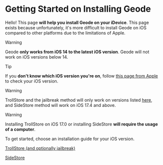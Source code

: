 # Getting Started on Installing Geode
Hello! This page **will help you install Geode on your iDevice**. This page exists because unfortunately, it's more difficult to install Geode on iOS compared to other platforms due to the limitations of Apple.

> [!WARNING]
> Geode **only works from iOS 14 to the latest iOS version**. Geode will not work on iOS versions below 14.

> [!TIP]
> If you **don't know which iOS version you're on**, follow [this page from Apple](https://support.apple.com/en-us/109065) to check your iOS version.

> [!WARNING]
> TrollStore and the jailbreak method will only work on versions listed [here](https://ios.cfw.guide/installing-trollstore/), and SideStore method will work on iOS 17.4 and above.

> [!WARNING]
> Installing TrollStore on iOS 17.0 or installing SideStore **will require the usage of a computer**.

To get started, choose an installation guide for your iOS version.

[TrollStore (and optionally jailbreak)](/OLD-IOS-INSTALL.md)  

[SideStore](/MODERN-IOS-INSTALL.md)
